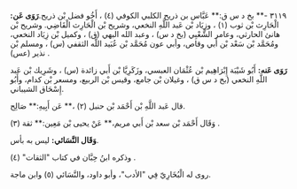 ٣١١٩ -** بخ د س ق:** عَبَّاس بن ذريح الكلبي الكوفي (٤) ، أَخُو فضل بْن ذريح.**رَوَى عَن:** الْحَارِث بْن ثوب (١) ، وزِيَاد بْن عَبد اللَّهِ النخعي، وشريح بْن الْحَارِث الْقَاضِي. وشريح بْن هانئ الحارثي، وعامر الشَّعْبِي (بخ د س) ، وعبد الله البهي (ق) ، وكميل بْن زِيَاد النخعي، ومُحَمَّد بْن سَعْد بْن أَبي وقاص، وأبي عون مُحَمَّد بْن عُبَيد اللَّه الثقفي (س) ، ومسلم بْن نذير (عس) .

**رَوَى عَنه:** أَبُو شَيْبَة إِبْرَاهِيم بْن عُثْمَان العبسي، وزَكَرِيَّا بْن أَبي زائدة (س) ، وشَرِيك بْن عَبد اللَّهِ النخعي (بخ د س ق) ، وغيلان بْن جامع، وقيس بْن الربيع، ومسعر بْن كدام، وأَبُو إِسْحَاق الشيباني.

قال عَبد اللَّهِ بْن أَحْمَد بْن حنبل (٢) ،** عَن أَبِيهِ:** صَالِح.

وَقَال أَحْمَد بْن سعد بْن أَبي مريم،** عَنْ يحيى بْن مَعِين:** ثقة (٣) .

**وَقَال النَّسَائي:** ليس به بأس.

وذكره ابنُ حِبَّان في كتاب "الثقات" (٤) .

روى له الْبُخَارِيّ فِي "الأدب"، وأبو داود، والنَّسَائي (٥) وابن ماجة.